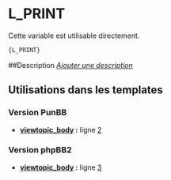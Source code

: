# L_PRINT


Cette variable est utilisable directement.

```html
{L_PRINT}
```

##Description
[*Ajouter une description*](https://fa-tvars.appspot.com/var/L_PRINT)

## Utilisations dans les templates

### Version PunBB
* __[viewtopic_body](../tpl/var/punbb/viewtopic_body.md#readme) :__ ligne [2](../tpl/src/punbb/viewtopic_body.tpl#L2)

### Version phpBB2
* __[viewtopic_body](../tpl/var/subsilver/viewtopic_body.md#readme) :__ ligne [3](../tpl/src/subsilver/viewtopic_body.tpl#L3)